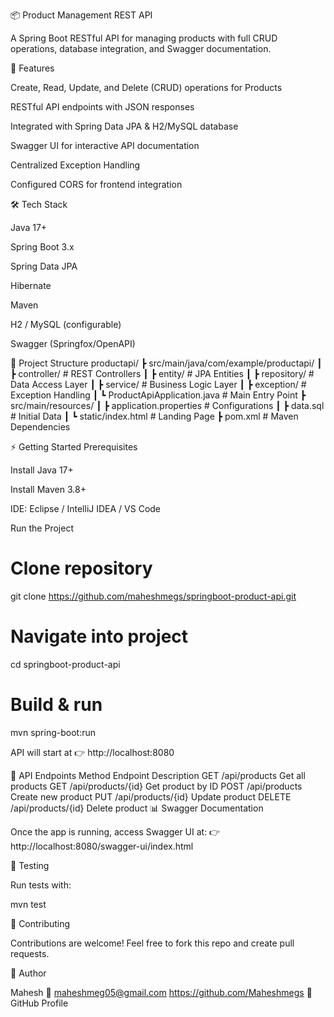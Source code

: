 📦 Product Management REST API

A Spring Boot RESTful API for managing products with full CRUD operations, database integration, and Swagger documentation.

🚀 Features

Create, Read, Update, and Delete (CRUD) operations for Products

RESTful API endpoints with JSON responses

Integrated with Spring Data JPA & H2/MySQL database

Swagger UI for interactive API documentation

Centralized Exception Handling

Configured CORS for frontend integration

🛠️ Tech Stack

Java 17+

Spring Boot 3.x

Spring Data JPA

Hibernate

Maven

H2 / MySQL (configurable)

Swagger (Springfox/OpenAPI)

📂 Project Structure
productapi/
 ┣ src/main/java/com/example/productapi/
 ┃ ┣ controller/        # REST Controllers
 ┃ ┣ entity/            # JPA Entities
 ┃ ┣ repository/        # Data Access Layer
 ┃ ┣ service/           # Business Logic Layer
 ┃ ┣ exception/         # Exception Handling
 ┃ ┗ ProductApiApplication.java  # Main Entry Point
 ┣ src/main/resources/
 ┃ ┣ application.properties  # Configurations
 ┃ ┣ data.sql                # Initial Data
 ┃ ┗ static/index.html       # Landing Page
 ┣ pom.xml                   # Maven Dependencies

⚡ Getting Started
Prerequisites

Install Java 17+

Install Maven 3.8+

IDE: Eclipse / IntelliJ IDEA / VS Code

Run the Project
# Clone repository
git clone https://github.com/maheshmegs/springboot-product-api.git

# Navigate into project
cd springboot-product-api

# Build & run
mvn spring-boot:run


API will start at 👉 http://localhost:8080

📖 API Endpoints
Method	Endpoint	Description
GET	/api/products	Get all products
GET	/api/products/{id}	Get product by ID
POST	/api/products	Create new product
PUT	/api/products/{id}	Update product
DELETE	/api/products/{id}	Delete product
📊 Swagger Documentation

Once the app is running, access Swagger UI at:
👉 http://localhost:8080/swagger-ui/index.html

🧪 Testing

Run tests with:

mvn test



🤝 Contributing

Contributions are welcome! Feel free to fork this repo and create pull requests.

👤 Author

Mahesh
📧 maheshmeg05@gmail.com
https://github.com/Maheshmegs
🔗 GitHub Profile
